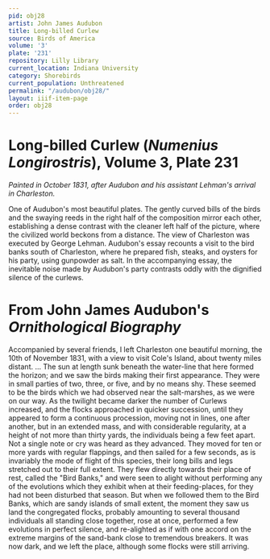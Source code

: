 ```yaml
---
pid: obj28
artist: John James Audubon
title: Long-billed Curlew
source: Birds of America
volume: '3'
plate: '231'
repository: Lilly Library
current_location: Indiana University
category: Shorebirds
current_population: Unthreatened
permalink: "/audubon/obj28/"
layout: iiif-item-page
order: obj28
---
```


# Long-billed Curlew (_Numenius Longirostris_), Volume 3, Plate 231

_Painted in October 1831, after Audubon and his assistant Lehman's arrival in Charleston._

One of Audubon's most beautiful plates. The gently curved bills of the birds and the swaying reeds in the right half of the composition mirror each other, establishing a dense contrast with the cleaner left half of the picture, where the civilized world beckons from a distance. The view of Charleston was executed by George Lehman. Audubon's essay recounts a visit to the bird banks south of Charleston, where he prepared fish, steaks, and oysters for his party, using gunpowder as salt. In the accompanying essay, the inevitable noise made by Audubon's party contrasts oddly with the dignified silence of the curlews.

# From John James Audubon's _Ornithological Biography_

Accompanied by several friends, I left Charleston one beautiful morning, the 10th of November 1831, with a view to visit Cole's Island, about twenty miles distant. ... The sun at length sunk beneath the water-line that here formed the horizon; and we saw the birds making their first appearance. They were in small parties of two, three, or five, and by no means shy. These seemed to be the birds which we had observed near the salt-marshes, as we were on our way. As the twilight became darker the number of Curlews increased, and the flocks approached in quicker succession, until they appeared to form a continuous procession, moving not in lines, one after another, but in an extended mass, and with considerable regularity, at a height of not more than thirty yards, the individuals being a few feet apart. Not a single note or cry was heard as they advanced. They moved for ten or more yards with regular flappings, and then sailed for a few seconds, as is invariably the mode of flight of this species, their long bills and legs stretched out to their full extent. They flew directly towards their place of rest, called the "Bird Banks," and were seen to alight without performing any of the evolutions which they exhibit when at their feeding-places, for they had not been disturbed that season. But when we followed them to the Bird Banks, which are sandy islands of small extent, the moment they saw us land the congregated flocks, probably amounting to several thousand individuals all standing close together, rose at once, performed a few evolutions in perfect silence, and re-alighted as if with one accord on the extreme margins of the sand-bank close to tremendous breakers. It was now dark, and we left the place, although some flocks were still arriving.
